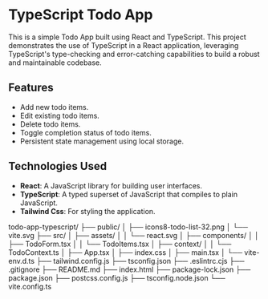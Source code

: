 # TypeScript Todo App

This is a simple Todo App built using React and TypeScript. This project demonstrates the use of TypeScript in a React application, leveraging TypeScript's type-checking and error-catching capabilities to build a robust and maintainable codebase.

## Features

- Add new todo items.
- Edit existing todo items.
- Delete todo items.
- Toggle completion status of todo items.
- Persistent state management using local storage.

## Technologies Used

- **React**: A JavaScript library for building user interfaces.
- **TypeScript**: A typed superset of JavaScript that compiles to plain JavaScript.
- **Tailwind Css**: For styling the application.

todo-app-typescript/
├── public/
│   ├── icons8-todo-list-32.png
│   └── vite.svg
├── src/
│   ├── assets/
│   │   └── react.svg
│   ├── components/
│   │   ├── TodoForm.tsx
│   │   └── TodoItems.tsx
│   ├── context/
│   │   └── TodoContext.ts
│   ├── App.tsx
│   ├── index.css
│   ├── main.tsx
│   └── vite-env.d.ts
├── tailwind.config.js
├── tsconfig.json
├── .eslintrc.cjs
├── .gitignore
├── README.md
├── index.html
├── package-lock.json
├── package.json
├── postcss.config.js
├── tsconfig.node.json
└── vite.config.ts
